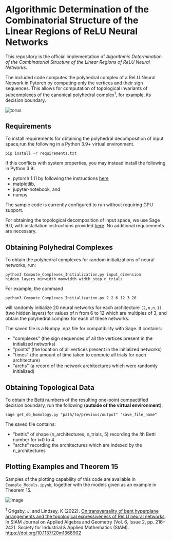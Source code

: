 # Algorithmic Determination of the Combinatorial Structure of the Linear Regions of ReLU Neural Networks

This repository is the official implementation of _Algorithmic Determination of the Combinatorial Structure of the Linear Regions of ReLU Neural Networks_.

The included code computes the polyhedral complex of a ReLU Neural Network in Pytorch by computing only the vertices and their sign sequences. This allows for computation of topological invariants of subcomplexes of the canonical polyhedral complex<sup>1</sup>, for example, its decision boundary. 

![torus](https://user-images.githubusercontent.com/38443979/169712774-31db512e-1e8b-4e00-b8fc-02d6bf4d3d0f.png)

## Requirements

To install requirements for obtaining the polyhedral decomposition of input space,run the following in a Python 3.9+ virtual environment.

```setup
pip install -r requirements.txt
```
If this conflicts with system properties, you may instead install the following in Python 3.9: 

* pytorch 1.11 by following the instructions [here](https://pytorch.org/get-started/locally/)
* matplotlib, 
* jupyter-notebook, and 
* numpy

The sample code is currently configured to run without requiring GPU support. 

For obtaining the topological decomposition of input space, we use Sage 9.0, with installation instructions provided [here](https://doc.sagemath.org/html/en/installation/index.html). No additional requirements are necessary.

## Obtaining Polyhedral Complexes

To obtain the polyhedral complexes for random initializations of neural networks, run:

```polyhedral complex
python3 Compute_Complexes_Initialization.py input_dimension hidden_layers minwidth maxwidth width_step n_trials 
```
For example, the command

```python3 Compute_Complexes_Initialization.py 2 2 6 12 3 20 ```  

will randomly initialize 20 neural networks for each architecture ```(2,n,n,1)``` (two hidden layers)
for values of n from 6 to 12 which are multiples of 3, and obtain the polyhedral complex for each of these networks.

The saved file is a Numpy .npz file for compatibility with Sage. It contains: 

* "complexes" (the sign sequences of all the vertices present in the initialized networks) 
* "points" (the location of all vertices present in the initialized networks) 
* "times" (the amount of time taken to compute all trials for each architecture) 
* "archs" (a record of the network architectures which were randomly initialized)


## Obtaining Topological Data

To obtain the Betti numbers of the resulting one-point compactified decision boundary, 
run the following **(outside of the virtual environment**): 

```Betti numbers 
sage get_db_homology.py "path/to/previous/output" "save_file_name" 
``` 

The saved file contains: 

* "bettis" of shape (n_architectures, n_trials, 5) recording the *i*th Betti number for i=0 to 4. 
* "archs" recording the architectures which are indexed by the n_architectures 

## Plotting Examples and Theorem 15

Samples of the plotting capability of this code are available in ```Example_Models.ipynb```, together
with the models given as an example in Theorem 15.

![image](https://user-images.githubusercontent.com/38443979/169736504-3299f4cc-07f0-4e81-846e-ac44817d984f.png)

<sup>1</sup> Grigsby, J. and Lindsey, K (2022). [On transversality of bent hyperplane arrangements and the topological expressiveness of ReLU neural networks](https://arxiv.org/abs/2008.09052). In SIAM Journal on Applied Algebra and Geometry (Vol. 6, Issue 2, pp. 216–242). Society for Industrial & Applied Mathematics (SIAM). https://doi.org/10.1137/20m1368902
